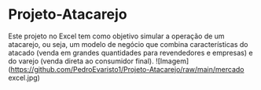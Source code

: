 # Projeto-Atacarejo
Este projeto no Excel tem como objetivo simular a operação de um atacarejo, ou seja, um modelo de negócio que combina características do atacado (venda em grandes quantidades para revendedores e empresas) e do varejo (venda direta ao consumidor final).
![Imagem](https://github.com/PedroEvaristo1/Projeto-Atacarejo/raw/main/mercado excel.jpg)
